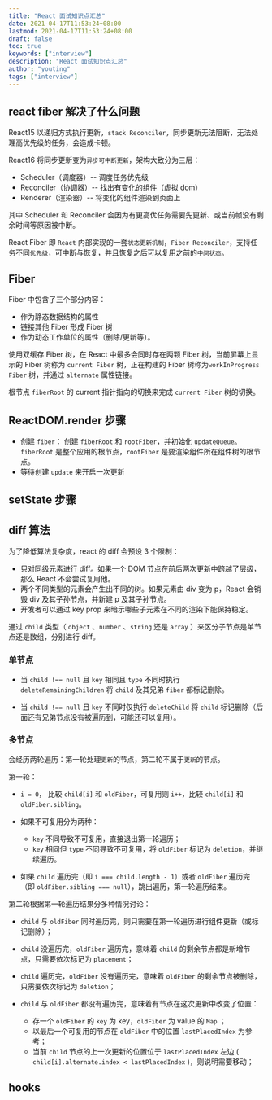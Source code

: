 ```yaml
---
title: "React 面试知识点汇总"
date: 2021-04-17T11:53:24+08:00
lastmod: 2021-04-17T11:53:24+08:00
draft: false
toc: true
keywords: ["interview"]
description: "React 面试知识点汇总"
author: "youting"
tags: ["interview"]
---
```


## react fiber 解决了什么问题

React15 以递归方式执行更新，`stack Reconciler`，同步更新无法阻断，无法处理高优先级的任务，会造成卡顿。

React16 将同步更新变为`异步可中断更新`，架构大致分为三层：

- Scheduler（调度器）-- 调度任务优先级
- Reconciler（协调器）-- 找出有变化的组件（虚拟 dom）
- Renderer（渲染器）-- 将变化的组件渲染到页面上

其中 Scheduler 和 Reconciler 会因为有更高优任务需要先更新、或当前帧没有剩余时间等原因被中断。

React Fiber 即 `React` 内部实现的一套`状态更新机制`，`Fiber Reconciler`，支持任务不同`优先级`，可中断与恢复，并且恢复之后可以复用之前的`中间状态`。

## Fiber

Fiber 中包含了三个部分内容：

- 作为静态数据结构的属性
- 链接其他 Fiber 形成 Fiber 树
- 作为动态工作单位的属性（删除/更新等）。

使用双缓存 Fiber 树，在 React 中最多会同时存在两颗 Fiber 树，当前屏幕上显示的 Fiber 树称为 `current Fiber` 树，正在构建的 Fiber 树称为`workInProgress Fiber` 树，并通过 `alternate` 属性链接。

根节点 `fiberRoot` 的 current 指针指向的切换来完成 `current Fiber` 树的切换。

## ReactDOM.render 步骤

- 创建 `fiber`： 创建 `fiberRoot` 和 `rootFiber`，并初始化 `updateQueue`。`fiberRoot` 是整个应用的根节点，`rootFiber` 是要渲染组件所在组件树的根节点。
- 等待创建 `update` 来开启一次更新

## setState 步骤

## diff 算法

为了降低算法复杂度，react 的 diff 会预设 3 个限制：

- 只对同级元素进行 diff。如果一个 DOM 节点在前后两次更新中跨越了层级，那么 React 不会尝试复用他。
- 两个不同类型的元素会产生出不同的树。如果元素由 div 变为 p，React 会销毁 div 及其子孙节点，并新建 p 及其子孙节点。
- 开发者可以通过 key prop 来暗示哪些子元素在不同的渲染下能保持稳定。

通过 `child` 类型（ `object` 、`number` 、`string` 还是 `array` ）来区分子节点是单节点还是数组，分别进行 diff。

### 单节点

- 当 `child !== null` 且 `key` 相同且 `type` 不同时执行 `deleteRemainingChildren` 将 `child` 及其兄弟 `fiber` 都标记删除。

- 当 `child !== null` 且 `key` 不同时仅执行 `deleteChild` 将 `child` 标记删除（后面还有兄弟节点没有被遍历到，可能还可以复用）。

### 多节点

会经历两轮遍历：第一轮处理`更新`的节点，第二轮不属于`更新`的节点。

第一轮：

- `i = 0`， 比较 `child[i]` 和 `oldFiber`，可复用则 `i++`，比较 `child[i]` 和 `oldFiber.sibling`。
- 如果不可复用分为两种：

  - `key` 不同导致不可复用，直接退出第一轮遍历；
  - `key` 相同但 `type` 不同导致不可复用，将 `oldFiber` 标记为 `deletion`，并继续遍历。

- 如果 `child` 遍历完（即 `i === child.length - 1`）或者 `oldFiber` 遍历完（即 `oldFiber.sibling === null`），跳出遍历，第一轮遍历结束。

第二轮根据第一轮遍历结果分多种情况讨论：

- `child` 与 `oldFiber` 同时遍历完，则只需要在第一轮遍历进行组件更新（或标记删除）；
- `child` 没遍历完，`oldFiber` 遍历完，意味着 `child` 的剩余节点都是新增节点，只需要依次标记为 `placement`；
- `child` 遍历完，`oldFiber` 没有遍历完，意味着 `oldFiber` 的剩余节点被删除，只需要依次标记为 `deletion`；
- `child` 与 `oldFiber` 都没有遍历完，意味着有节点在这次更新中改变了位置：

  - 存一个 `oldFiber` 的 `key` 为 key，`oldFiber` 为 value 的 `Map` ；
  - 以最后一个可复用的节点在 `oldFiber` 中的位置 `lastPlacedIndex` 为参考；
  - 当前 `child` 节点的上一次更新的位置位于 `lastPlacedIndex` 左边 ( `child[i].alternate.index < lastPlacedIndex` )，则说明需要移动；

## hooks
